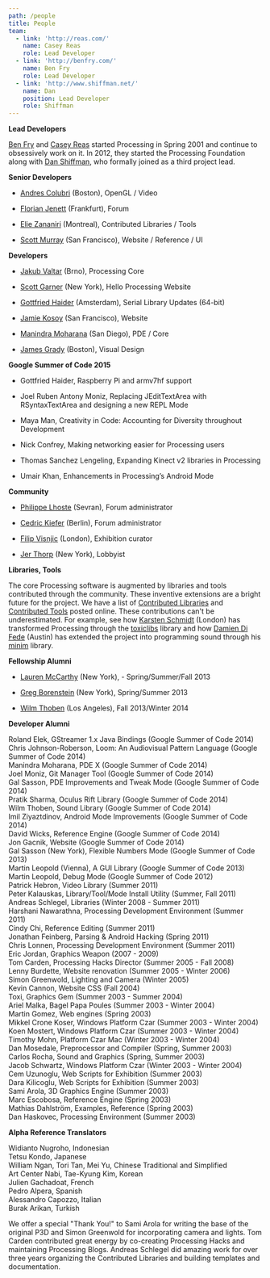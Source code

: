 ```yaml
---
path: /people
title: People
team:
  - link: 'http://reas.com/'
    name: Casey Reas
    role: Lead Developer
  - link: 'http://benfry.com/'
    name: Ben Fry
    role: Lead Developer
  - link: 'http://www.shiffman.net/'
    name: Dan
    position: Lead Developer
    role: Shiffman
---
```

  **Lead Developers**  

  [Ben Fry](http://benfry.com) and [Casey Reas](http://reas.com) started
  Processing in Spring 2001 and continue to obsessively work on it. In 2012,
  they started the Processing Foundation along with [Dan
  Shiffman](http://www.shiffman.net/), who formally joined as a third project
  lead.  


  **Senior Developers**  

  - [Andres Colubri](http://codeanticode.wordpress.com/) (Boston), OpenGL /
  Video  

  - [Florian Jenett](http://www.florianjenett.de/) (Frankfurt), Forum  

  - [Elie Zananiri](http://www.silentlycrashing.net/) (Montreal), Contributed
  Libraries / Tools  

  - [Scott Murray](http://alignedleft.com/) (San Francisco), Website / Reference
  / UI  


  **Developers**  

  - [Jakub Valtar](https://github.com/JakubValtar) (Brno), Processing Core  

  - [Scott Garner](http://scott.j38.net/) (New York), Hello Processing Website  

  - [Gottfried Haider](http://gottfriedhaider.com) (Amsterdam), Serial Library
  Updates (64-bit)  

  - [Jamie Kosoy](http://arbitrary.io/) (San Francisco), Website  

  - [Manindra Moharana](http://www.mkmoharana.com/) (San Diego), PDE / Core  

  - [James Grady](http://jamesjgrady.com/) (Boston), Visual Design  


  **Google Summer of Code 2015**  

  - Gottfried Haider, Raspberry Pi and armv7hf support  

  - Joel Ruben Antony Moniz, Replacing JEditTextArea with RSyntaxTextArea and
  designing a new REPL Mode  

  - Maya Man, Creativity in Code: Accounting for Diversity throughout
  Development  

  - Nick Confrey, Making networking easier for Processing users  

  - Thomas Sanchez Lengeling, Expanding Kinect v2 libraries in Processing  

  - Umair Khan, Enhancements in Processing’s Android Mode  


  **Community**  

  - [Philippe Lhoste](http://phi.lho.free.fr) (Sevran), Forum administrator  

  - [Cedric Kiefer](http://www.onformative.com) (Berlin), Forum administrator  

  - [Filip Visnjic](http://www.fvda.co.uk) (London), Exhibition curator  

  - [Jer Thorp](http://blprnt.com) (New York), Lobbyist  


  **Libraries, Tools**  

  The core Processing software is augmented by libraries and tools contributed
  through the community. These inventive extensions are a bright future for the
  project. We have a list of [Contributed
  Libraries](http://www.processing.org/reference/libraries/) and [Contributed
  Tools](http://www.processing.org/reference/tools/) posted online. These
  contributions can't be underestimated. For example, see how [Karsten
  Schmidt](http://postspectacular.com) (London) has transformed Processing
  through the [toxiclibs](http://toxiclibs.org) library and how [Damien Di
  Fede](http://compartmental.net) (Austin) has extended the project into
  programming sound through his
  [minim](http://code.compartmental.net/tools/minim/) library.  


  **Fellowship Alumni**  

  - [Lauren McCarthy](http://lauren-mccarthy.com/) (New York), -
  Spring/Summer/Fall 2013  

  - [Greg Borenstein](http://gregborenstein.com/) (New York), Spring/Summer
  2013  

  - [Wilm Thoben](http://wilmthoben.com/) (Los Angeles), Fall 2013/Winter 2014  

  **Developer Alumni**  

  Roland Elek, GStreamer 1.x Java Bindings (Google Summer of Code 2014)  
  Chris Johnson-Roberson, Loom: An Audiovisual Pattern Language (Google Summer
  of Code 2014)  
  Manindra Moharana, PDE X (Google Summer of Code 2014)  
  Joel Moniz, Git Manager Tool (Google Summer of Code 2014)  
  Gal Sasson, PDE Improvements and Tweak Mode (Google Summer of Code 2014)  
  Pratik Sharma, Oculus Rift Library (Google Summer of Code 2014)  
  Wilm Thoben, Sound Library (Google Summer of Code 2014)  
  Imil Ziyaztdinov, Android Mode Improvements (Google Summer of Code 2014)  
  David Wicks, Reference Engine (Google Summer of Code 2014)  
  Jon Gacnik, Website (Google Summer of Code 2014)  
  Gal Sasson (New York), Flexible Numbers Mode (Google Summer of Code 2013)  
  Martin Leopold (Vienna), A GUI Library (Google Summer of Code 2013)  
  Martin Leopold, Debug Mode (Google Summer of Code 2012)  
  Patrick Hebron, Video Library (Summer 2011)  
  Peter Kalauskas, Library/Tool/Mode Install Utility (Summer, Fall 2011)  
  Andreas Schlegel, Libraries (Winter 2008 - Summer 2011)  
  Harshani Nawarathna, Processing Development Environment (Summer 2011)  
  Cindy Chi, Reference Editing (Summer 2011)  
  Jonathan Feinberg, Parsing & Android Hacking (Spring 2011)  
  Chris Lonnen, Processing Development Environment (Summer 2011)  
  Eric Jordan, Graphics Weapon (2007 - 2009)  
  Tom Carden, Processing Hacks Director (Summer 2005 - Fall 2008)  
  Lenny Burdette, Website renovation (Summer 2005 - Winter 2006)  
  Simon Greenwold, Lighting and Camera (Winter 2005)  
  Kevin Cannon, Website CSS (Fall 2004)  
  Toxi, Graphics Gem (Summer 2003 - Summer 2004)  
  Ariel Malka, Bagel Papa Poules (Summer 2003 - Winter 2004)  
  Martin Gomez, Web engines (Spring 2003)  
  Mikkel Crone Koser, Windows Platform Czar (Summer 2003 - Winter 2004)  
  Koen Mostert, Windows Platform Czar (Summer 2003 - Winter 2004)  
  Timothy Mohn, Platform Czar Mac (Winter 2003 - Winter 2004)  
  Dan Mosedale, Preprocessor and Compiler (Spring, Summer 2003)  
  Carlos Rocha, Sound and Graphics (Spring, Summer 2003)  
  Jacob Schwartz, Windows Platform Czar (Winter 2003 - Winter 2004)  
  Cem Uzunoglu, Web Scripts for Exhibition (Summer 2003)  
  Dara Kilicoglu, Web Scripts for Exhibition (Summer 2003)  
  Sami Arola, 3D Graphics Engine (Summer 2003)  
  Marc Escobosa, Reference Engine (Spring 2003)  
  Mathias Dahlström, Examples, Reference (Spring 2003)  
  Dan Haskovec, Processing Environment (Summer 2003)  

  **Alpha Reference Translators**  

  Widianto Nugroho, Indonesian  
  Tetsu Kondo, Japanese  
  William Ngan, Tori Tan, Mei Yu, Chinese Traditional and Simplified  
  Art Center Nabi, Tae-Kyung Kim, Korean  
  Julien Gachadoat, French  
  Pedro Alpera, Spanish  
  Alessandro Capozzo, Italian  
  Burak Arikan, Turkish

  We offer a special "Thank You!" to Sami Arola for writing the base of the
  original P3D and Simon Greenwold for incorporating camera and lights. Tom
  Carden contributed great energy by co-creating Processing Hacks and
  maintaining Processing Blogs. Andreas Schlegel did amazing work for over three
  years organizing the Contributed Libraries and building templates and
  documentation.